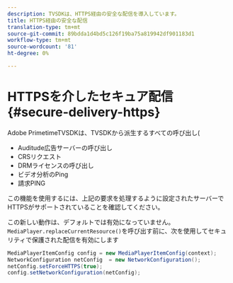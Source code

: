 ```yaml
---
description: TVSDKは、HTTPS経由の安全な配信を導入しています。
title: HTTPS経由の安全な配信
translation-type: tm+mt
source-git-commit: 89bdda1d4bd5c126f19ba75a819942df901183d1
workflow-type: tm+mt
source-wordcount: '81'
ht-degree: 0%

---
```



# HTTPSを介したセキュア配信{#secure-delivery-https}

Adobe PrimetimeTVSDKは、TVSDKから派生するすべての呼び出し(

* Auditude広告サーバーの呼び出し
* CRSリクエスト
* DRMライセンスの呼び出し
* ビデオ分析のPing
* 請求PING

この機能を使用するには、上記の要求を処理するように設定されたサーバーでHTTPSがサポートされていることを確認してください。

この新しい動作は、デフォルトでは有効になっていません。 `MediaPlayer.replaceCurrentResource()`を呼び出す前に、次を使用してセキュリティで保護された配信を有効にします

```java
MediaPlayerItemConfig config = new MediaPlayerItemConfig(context);
NetworkConfiguration netConfig  = new NetworkConfiguration();
netConfig.setForceHTTPS(true);
config.setNetworkConfiguration(netConfig);
```
